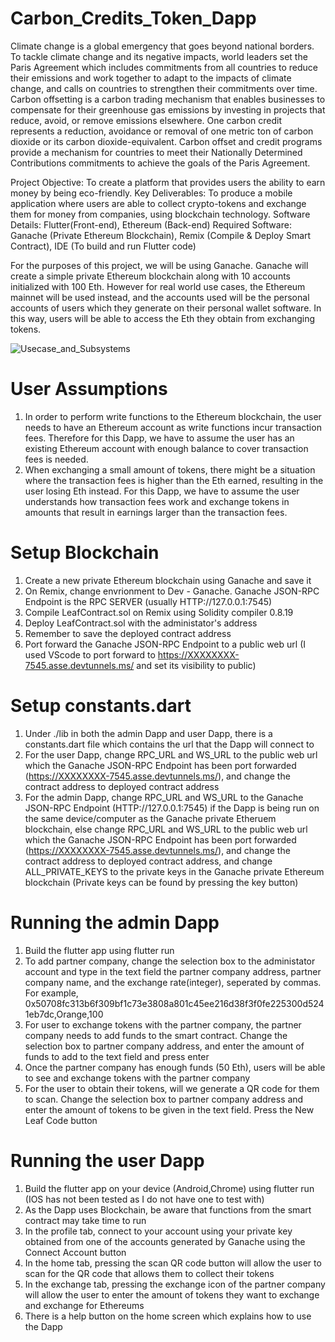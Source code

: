 # Carbon_Credits_Token_Dapp
Climate change is a global emergency that goes beyond national borders. To tackle climate change and its negative impacts, world leaders set the Paris Agreement which includes commitments from all countries to reduce their emissions and work together to adapt to the impacts of climate change, and calls on countries to strengthen their commitments over time. Carbon offsetting is a carbon trading mechanism that enables businesses to compensate for their greenhouse gas emissions by investing in projects that reduce, avoid, or remove emissions elsewhere. One carbon credit represents a reduction, avoidance or removal of one metric ton of carbon dioxide or its carbon dioxide-equivalent. Carbon offset and credit programs provide a mechanism for countries to meet their Nationally Determined Contributions commitments to achieve the goals of the Paris Agreement.

Project Objective: To create a platform that provides users the ability to earn money by being eco-friendly.
Key Deliverables: To produce a mobile application where users are able to collect crypto-tokens and exchange them for money from companies, using blockchain technology.
Software Details: Flutter(Front-end), Ethereum (Back-end)
Required Software: Ganache (Private Ethereum Blockchain), Remix (Compile & Deploy Smart Contract), IDE (To build and run Flutter code)

For the purposes of this project, we will be using Ganache. Ganache will create a simple private Ethereum blockchain along with 10 accounts initialized with 100 Eth. However for real world use cases, the Ethereum mainnet will be used instead, and the accounts used will be the personal accounts of users which they generate on their personal wallet software. In this way, users will be able to access the Eth they obtain from exchanging tokens.

![Usecase_and_Subsystems](https://github.com/kangzhaowong/Carbon_Credits_Token_Dapp/assets/117423228/8e00ddca-1d30-4698-8c80-134f2ead81cc)

# User Assumptions
1. In order to perform write functions to the Ethereum blockchain, the user needs to have an Ethereum account as write functions incur transaction fees. Therefore for this Dapp, we have to assume the user has an existing Ethereum account with enough balance to cover transaction fees is needed.
2. When exchanging a small amount of tokens, there might be a situation where the transaction fees is higher than the Eth earned, resulting in the user losing Eth instead. For this Dapp, we have to assume the user understands how transaction fees work and exchange tokens in amounts that result in earnings larger than the transaction fees.

# Setup Blockchain
1. Create a new private Ethereum blockchain using Ganache and save it
2. On Remix, change envrionment to Dev - Ganache. Ganache JSON-RPC Endpoint is the RPC SERVER (usually HTTP://127.0.0.1:7545)
3. Compile LeafContract.sol on Remix using Solidity compiler 0.8.19
4. Deploy LeafContract.sol with the administator's address
5. Remember to save the deployed contract address
6. Port forward the Ganache JSON-RPC Endpoint to a public web url (I used VScode to port forward to https://XXXXXXXX-7545.asse.devtunnels.ms/ and set its visibility to public)

# Setup constants.dart
1. Under ./lib in both the admin Dapp and user Dapp, there is a constants.dart file which contains the url that the Dapp will connect to
2. For the user Dapp, change RPC_URL and WS_URL to the public web url which the Ganache JSON-RPC Endpoint has been port forwarded (https://XXXXXXXX-7545.asse.devtunnels.ms/), and change the contract address to deployed contract address
3. For the admin Dapp, change RPC_URL and WS_URL to the Ganache JSON-RPC Endpoint (HTTP://127.0.0.1:7545) if the Dapp is being run on the same device/computer as the Ganache private Etheruem blockchain, else change RPC_URL and WS_URL to the public web url which the Ganache JSON-RPC Endpoint has been port forwarded (https://XXXXXXXX-7545.asse.devtunnels.ms/), and change the contract address to deployed contract address, and change ALL_PRIVATE_KEYS to the private keys in the Ganache private Ethereum blockchain (Private keys can be found by pressing the key button) 

# Running the admin Dapp
1. Build the flutter app using flutter run
2. To add partner company, change the selection box to the administator account and type in the text field the partner company address, partner company name, and the exchange rate(integer), seperated by commas. For example, 0x50708fc313b6f309bf1c73e3808a801c45ee216d38f3f0fe225300d5241eb7dc,Orange,100
3. For user to exchange tokens with the partner company, the partner company needs to add funds to the smart contract. Change the selection box to partner company address, and enter the amount of funds to add to the text field and press enter
4. Once the partner company has enough funds (50 Eth), users will be able to see and exchange tokens with the partner company
5. For the user to obtain their tokens, will we generate a QR code for them to scan. Change the selection box to partner company address and enter the amount of tokens to be given in the text field. Press the New Leaf Code button

 # Running the user Dapp
 1. Build the flutter app on your device (Android,Chrome) using flutter run (IOS has not been tested as I do not have one to test with)
 2. As the Dapp uses Blockchain, be aware that functions from the smart contract may take time to run
 3. In the profile tab, connect to your account using your private key obtained from one of the accounts generated by Ganache using the Connect Account button
 4. In the home tab, pressing the scan QR code button will allow the user to scan for the QR code that allows them to collect their tokens
 5. In the exchange tab, pressing the exchange icon of the partner company will allow the user to enter the amount of tokens they want to exchange and exchange for Ethereums
 6. There is a help button on the home screen which explains how to use the Dapp
